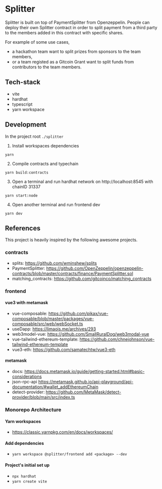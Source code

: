 # Splitter
Splitter is built on top of PaymentSplitter from Openzeppelin. People can deploy their own Splitter contract in order to split payment from a third party to the members added in this contract with specific shares.

For example of some use cases,
- a hackathon team want to split prizes from sponsors to the team members,
- or a team registed as a Gitcoin Grant want to split funds from contributors to the team members.

## Tech-stack
- vite
- hardhat
- typescript
- yarn workspace

## Development
In the project root `./splitter`

1. Install workspaces dependencies
```
yarn
```
2. Compile contracts and typechain
```
yarn build:contracts
```
3. Open a terminal and run hardhat network on http://localhost:8545 with chainID 31337
```
yarn start:node
```
4. Open another terminal and run frontend dev
```
yarn dev
```

## References
This project is heavily inspired by the following awesome projects.

### contracts
- splits: https://github.com/wminshew/splits
- PaymentSplitter: https://github.com/OpenZeppelin/openzeppelin-contracts/blob/master/contracts/finance/PaymentSplitter.sol
- matching_contracts: https://github.com/gitcoinco/matching_contracts

### frontend
#### vue3 with metamask
- vue-composable: https://github.com/pikax/vue-composable/blob/master/packages/vue-composable/src/web/webSocket.ts
- useDapp: https://limaois.me/archives/293
- web3model-vue: https://github.com/SmallRuralDog/web3modal-vue
- vue-tailwind-ethereum-template: https://github.com/chnejohnson/vue-tailwind-ethereum-template
- vue3-eth: https://github.com/samatechtw/vue3-eth

#### metamask
- docs: https://docs.metamask.io/guide/getting-started.html#basic-considerations
- json-rpc-api https://metamask.github.io/api-playground/api-documentation/#wallet_addEthereumChain
- detect-provider: https://github.com/MetaMask/detect-provider/blob/main/src/index.ts

### Monorepo Architecture
#### Yarn workspaces
- https://classic.yarnpkg.com/en/docs/workspaces/

#### Add dependencies
- `yarn workspace @splitter/frontend add <package> --dev`

#### Project's initial set up
- `npx hardhat`
- `yarn create vite`
